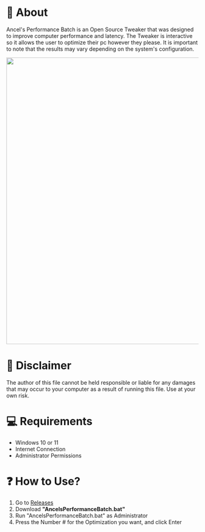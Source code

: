 # 👏 About
Ancel's Performance Batch is an Open Source Tweaker that was designed to improve computer performance and latency. The Tweaker is interactive so it allows the user to optimize their pc however they please. It is important to note that the results may vary depending on the system's configuration.

<p align="center">
<img src="https://i.imgur.com/OsO37Vf.png" width="750">
</p>

# 🚨 Disclaimer
The author of this file cannot be held responsible or liable for any damages that may occur to your computer as a result of running this file. Use at your own risk.

# 💻 Requirements
- Windows 10 or 11
- Internet Connection
- Administrator Permissions

# ❓ How to Use?
1. Go to [Releases](https://github.com/anceltweaks/Ancels-Performance-Batch/releases/tag/Latest)
2. Download **"AncelsPerformanceBatch.bat"**
3. Run "AncelsPerformanceBatch.bat" as Administrator
4. Press the Number # for the Optimization you want, and click Enter
